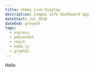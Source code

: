 ```yaml
---
title: shmmy Live Display
description: Campus info dashboard app
dateStart: Jul 2018
dateEnd: present
tags:
  - express
  - websocket
  - react
  - node.js
  - graphql
---
```


Hello
<!--more-->
